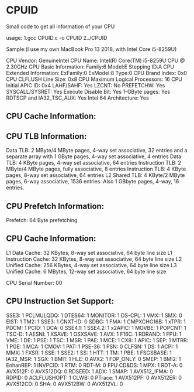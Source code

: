 # CPUID
Small code to get all information of your CPU

usage:
1.gcc CPUID.c -o CPUID
2../CPUID

Sample:(I use my own MacBook Pro 13 2018, with Intel Core i5-8259U)

CPU Vendor:  GenuineIntel
CPU Name:  Intel(R) Core(TM) i5-8259U CPU @ 2.30GHz
CPU Basic Information: Family:6  Model:E  Stepping ID:A
CPU Extended Information: ExFamily:0  ExModel:8  Type:0
CPU Brand Index: 0x0
CPU CLFLUSH Line Size: 0x8
CPU Maximum Logical Processors: 16
CPU Initial APIC ID: 0x4
LAHF/SAHF:              	Yes
LZCNT:                  	No
PREFETCHW:              	Yes
SYSCALL/SYSRET:         	Yes
Execute Disable Bit:    	Yes
1-GByte pages:          	Yes
RDTSCP and IA32_TSC_AUX:	Yes
Intel 64 Architecture:  	Yes

CPU Cache Information:
------------------------------------------------------------

CPU TLB Information:
------------------------------------------------------------
Data TLB:            	2 MByte/4 MByte pages, 4-way set associative, 32 entries and a separate array with 1 GByte pages, 4-way set associative, 4 entries
Data TLB:            	4 KByte pages, 4-way set associative, 64 entries
Instruction TLB:     	2 MByte/4 MByte pages, fully associative, 8 entries
Instruction TLB:     	4 KByte pages, 8-way set associative, 64 entries
L2 Shared TLB:       	4 KByte/2 MByte pages, 6-way associative, 1536 entries. Also 1 GBbyte pages, 4-way, 16 entries.

CPU Prefetch Information:
------------------------------------------------------------
Prefetch:            	64 Byte prefetching

CPU Cache Information:
------------------------------------------------------------
L1 Data Cache:       	32 KBytes, 8-way set associative, 64 byte line size
L1 Instruction Cache:	32 KBytes, 8-way set associative, 64 byte line size
L2 Unified Cache:    	256 KBytes, 4-way set associative, 64 byte line size
L3 Unified Cache:    	6 MBytes, 12-way set associative, 64 byte line size

CPU Serial Number: 00

CPU Instruction Set Support:
------------------------------------------------------------
SSE3: 1         PCLMULQDQ: 1    DTES64: 1       MONITOR: 1
DS-CPL: 1       VMX: 1          SMX: 0          EIST: 1
TM2: 1          SSE3: 1         CNXT-ID: 0      SDBG: 1
FMA: 1          CMPXCHG16B: 1   xTPR: 1         PDCM: 1
PCID: 1         DCA: 0          SSE4.1: 1       SSE4.2: 1
x2APIC: 1       MOVBE: 1        POPCNT: 1       TSC-D: 1
AESNI: 1        XSAVE: 1        OSXSAVE: 1      AVX: 1
F16C: 1         RDRAND: 1       FPU: 1          VME: 1
DE: 1           PSE: 1          TSC: 1          MSR: 1
PAE: 1          MCE: 1          CX8: 1          APIC: 1
SEP: 1          MTRR: 1         PGE: 1          MCA: 1
CMOV: 1         PAT: 1          PSE-36: 1       PSN: 0
CLFSN: 1        DS: 1           ACPI: 1         MMX: 1
FXSR: 1         SSE: 1          SSE2: 1         SS: 1
HTT: 1          TM: 1           PBE: 1          FSGSBASE: 1
IA32_MSR: 1     SGX: 1          BMI1: 1         HLE: 0
AVX2: 1         FDP_ONLY: 0     SMEP: 1         BMI2: 1
EnhanREP: 1     INVPCID: 1      RTM: 0          RDT-M: 0
FPU CD&DS: 1    MPX: 1          RDT-A: 0        AVX512F: 0
AVX512DQ: 0     RDSEED: 1       ADX: 1          SMAP: 1
AVX512_IFMA: 0  RDPID: 0        ACLFLUSHOPT: 1  CLWB: 0
PTrace: 1       AVX512PF: 0     AVX512ER: 0     AVX512CD: 0
SHA: 0          AVX512BW: 0     AVX512VL: 0     


